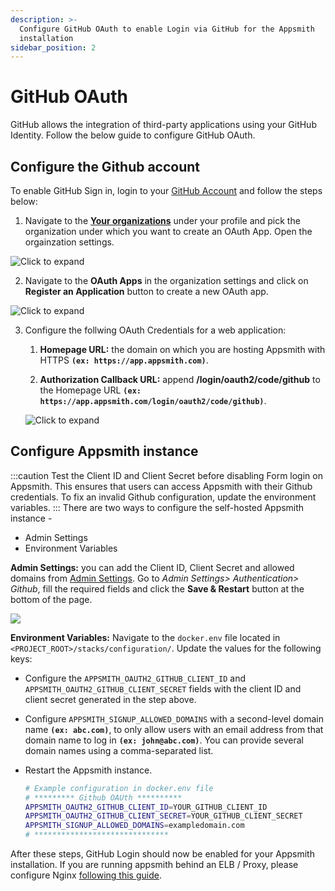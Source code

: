 ```yaml
---
description: >-
  Configure GitHub OAuth to enable Login via GitHub for the Appsmith
  installation
sidebar_position: 2
---
```


# GitHub OAuth

GitHub allows the integration of third-party applications using your GitHub Identity. Follow the below guide to configure GitHub OAuth.

## Configure the Github account

To enable GitHub Sign in, login to your [GitHub Account](https://github.com) and follow the steps below:

1. Navigate to the [**Your organizations**](https://github.com/settings/organizations) under your profile and pick the organization under which you want to create an OAuth App. Open the orgainzation settings.

![Click to expand](</img/Github_Orgs.png>)

2. Navigate to the **OAuth Apps** in the organization settings and click on **Register an Application** button to create a new OAuth app.

![Click to expand](</img/Github_Reg_App.png>)

3. Configure the follwing  OAuth Credentials for a web application:

    1. **Homepage URL:** the domain on which you are hosting Appsmith with HTTPS **`(ex: https://app.appsmith.com)`**.

    2. **Authorization Callback URL:** append **/login/oauth2/code/github** to the Homepage URL **`(ex: https://app.appsmith.com/login/oauth2/code/github)`**.

    ![Click to expand](</img/Github_App_Config.png>)

## Configure Appsmith instance  

:::caution
Test the Client ID and Client Secret before disabling Form login on Appsmith. This ensures that users can access Appsmith with their Github credentials. To fix an invalid Github configuration, update the environment variables.
:::
There are two ways to configure the self-hosted Appsmith instance - 
- Admin Settings
- Environment Variables

**Admin Settings:** you can add the Client ID, Client Secret and allowed domains from [Admin Settings](/getting-started/setup/instance-configuration/). Go to *Admin Settings> Authentication> Github*, fill the required fields and click the **Save & Restart** button at the bottom of the page.

![](/img/as_github_auth_config.png)

**Environment Variables:** Navigate to the `docker.env` file located in `<PROJECT_ROOT>/stacks/configuration/`. Update the values for the following keys:

* Configure the `APPSMITH_OAUTH2_GITHUB_CLIENT_ID` and `APPSMITH_OAUTH2_GITHUB_CLIENT_SECRET` fields with the client ID and client secret generated in the step above.
* Configure `APPSMITH_SIGNUP_ALLOWED_DOMAINS` with a second-level domain name **`(ex: abc.com)`**, to only allow users with an email address from that domain name to log in **`(ex: john@abc.com)`**. You can provide several domain names using a comma-separated list.
* Restart the Appsmith instance.
    
  ```bash
  # Example configuration in docker.env file
  # ********* Github OAUth **********
  APPSMITH_OAUTH2_GITHUB_CLIENT_ID=YOUR_GITHUB_CLIENT_ID
  APPSMITH_OAUTH2_GITHUB_CLIENT_SECRET=YOUR_GITHUB_CLIENT_SECRET
  APPSMITH_SIGNUP_ALLOWED_DOMAINS=exampledomain.com
  # ******************************
   ```
 
After these steps, GitHub Login should now be enabled for your Appsmith installation. If you are running appsmith behind an ELB / Proxy, please configure Nginx [following this guide](/help-and-support/troubleshooting-guide/deployment-errors#oauth-sign-up-not-working).